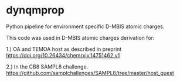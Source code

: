 # dynqmprop

Python pipeline for environment specific D-MBIS atomic charges.

This code was used in D-MBIS atomic charges derivation for:

1.) OA and TEMOA host as described in preprint https://doi.org/10.26434/chemrxiv.14751462.v1 

2.) In the CB8 SAMPL8 challenge. https://github.com/samplchallenges/SAMPL8/tree/master/host_guest

